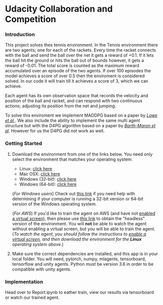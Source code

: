 [//]: # (Image References)



#  Udacity Collaboration and Competition

### Introduction

This project solves thes tennis environment. In the Tennis environment there are two agents; one for each of the rackets. Every time the racket connects with the ball and send the ball over the net it gets a reward of +0.1. If it lets the ball hit the ground or hits the ball out of bounds however, it gets a reward of -0.01. The total score is counted as the maximum reward accumulated over an episode of the two agents. If over 100 episodes the model achieves a score of over 0.5 then the enviroment is considered solved. In our code it will train till it achieves a score of 3, which we can achieve.

Each agent has its own observation space that records the velocity and position of the ball and racket, and can respond with two continuous actions; adjusting its position from the net and jumping.

To solve this enviroment we implement MADDPG based on a paper by [*Lowe et al* ](https://arxiv.org/pdf/1706.02275.pdf). We also include the ability to implement the same multi agent structure but with the D4PG algorithm based on a paper by [*Barth-Maron et al*](https://arxiv.org/pdf/1804.08617.pdf). However for us the D4PG did not work as well.
### Getting Started

1. Download the environment from one of the links below.  You need only select the environment that matches your operating system:
    - Linux: [click here](https://s3-us-west-1.amazonaws.com/udacity-drlnd/P3/Tennis/Tennis_Linux.zip)
    - Mac OSX: [click here](https://s3-us-west-1.amazonaws.com/udacity-drlnd/P3/Tennis/Tennis.app.zip)
    - Windows (32-bit): [click here](https://s3-us-west-1.amazonaws.com/udacity-drlnd/P3/Tennis/Tennis_Windows_x86.zip)
    - Windows (64-bit): [click here](https://s3-us-west-1.amazonaws.com/udacity-drlnd/P3/Tennis/Tennis_Windows_x86_64.zip)
    
    (_For Windows users_) Check out [this link](https://support.microsoft.com/en-us/help/827218/how-to-determine-whether-a-computer-is-running-a-32-bit-version-or-64) if you need help with determining if your computer is running a 32-bit version or 64-bit version of the Windows operating system.

    (_For AWS_) If you'd like to train the agent on AWS (and have not [enabled a virtual screen](https://github.com/Unity-Technologies/ml-agents/blob/master/docs/Training-on-Amazon-Web-Service.md)), then please use [this link](https://s3-us-west-1.amazonaws.com/udacity-drlnd/P3/Tennis/Tennis_Linux_NoVis.zip) to obtain the "headless" version of the environment.  You will **not** be able to watch the agent without enabling a virtual screen, but you will be able to train the agent.  (_To watch the agent, you should follow the instructions to [enable a virtual screen](https://github.com/Unity-Technologies/ml-agents/blob/master/docs/Training-on-Amazon-Web-Service.md), and then download the environment for the **Linux** operating system above._)

2. Make sure the correct dependencies are installed, and this app is in your local folder. You will need, pytorch, numpy, mlagents, tensorboard, tensorflow and unity agents. Python must be version 3.6 in order to be compatible with unity agents.

### Implementation

Head over to Report.ipynb to eather train, view our results via tensorboard or watch our trained agent. 
